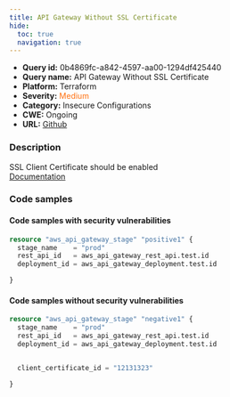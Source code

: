 ```yaml
---
title: API Gateway Without SSL Certificate
hide:
  toc: true
  navigation: true
---
```


-   **Query id:** 0b4869fc-a842-4597-aa00-1294df425440
-   **Query name:** API Gateway Without SSL Certificate
-   **Platform:** Terraform
-   **Severity:** <span style="color:#ff7213">Medium</span>
-   **Category:** Insecure Configurations
-   **CWE:** Ongoing
-   **URL:** [Github](https://github.com/DataDog/kics/tree/master/assets/queries/terraform/aws/api_gateway_without_ssl_certificate)

### Description
SSL Client Certificate should be enabled<br>
[Documentation](https://registry.terraform.io/providers/hashicorp/aws/latest/docs/resources/api_gateway_stage#client_certificate_id)

### Code samples
#### Code samples with security vulnerabilities
```tf title="Positive test num. 1 - tf file" hl_lines="1"
resource "aws_api_gateway_stage" "positive1" {
  stage_name    = "prod"
  rest_api_id   = aws_api_gateway_rest_api.test.id
  deployment_id = aws_api_gateway_deployment.test.id

}

```


#### Code samples without security vulnerabilities
```tf title="Negative test num. 1 - tf file"
resource "aws_api_gateway_stage" "negative1" {
  stage_name    = "prod"
  rest_api_id   = aws_api_gateway_rest_api.test.id
  deployment_id = aws_api_gateway_deployment.test.id


  client_certificate_id = "12131323"

}

```

